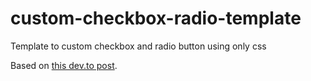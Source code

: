# custom-checkbox-radio-template
Template to custom checkbox and radio button using only css

Based on [this dev.to post](https://dev.to/felipperegazio/styling-native-radio-and-checkbox-inputs-css-only-58ci).
